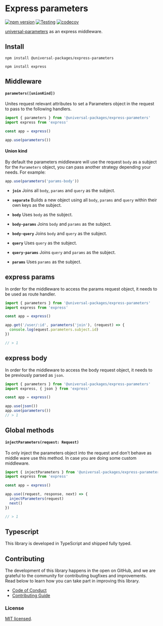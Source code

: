 # Express parameters

[![npm version](https://badge.fury.io/js/@universal-packages%2Fexpress-parameters.svg)](https://www.npmjs.com/package/@universal-packages/express-parameters)
[![Testing](https://github.com/universal-packages/universal-express-parameters/actions/workflows/testing.yml/badge.svg)](https://github.com/universal-packages/universal-express-parameters/actions/workflows/testing.yml)
[![codecov](https://codecov.io/gh/universal-packages/universal-express-parameters/branch/main/graph/badge.svg?token=CXPJSN8IGL)](https://codecov.io/gh/universal-packages/universal-express-parameters)

[universal-parameters](https://github.com/universal-packages/universal-parameters) as an express middleware.

## Install

```shell
npm install @universal-packages/express-parameters

npm install express
```

## Middleware
#### **`parameters([unionKind])`**

Unites request relevant attributes to set a Parameters object in the request to pass to the following handlers.

```js
import { parameters } from '@universal-packages/express-parameters'
import express from 'express'

const app = express()

app.use(parameters())
```

#### Union kind

By default the parameters middleware will use the request `body` as a subject for the `Parameters` object, you can pass another strategy depending your needs. For example:

```js
app.use(parameters('params-body'))
```

- **`join`**
  Joins all `body`, `params` and `query` as the subject.

- **`separate`**
  Builds a new object using all `body`, `params` and `query` within their own keys as the subject.

- **`body`**
  Uses `body` as the subject.

- **`body-params`**
  Joins `body` and `params` as the subject.

- **`body-query`**
  Joins `body` and `query` as the subject.

- **`query`**
  Uses `query` as the subject.

- **`query-params`**
  Joins `query` and `params` as the subject.

- **`params`**
  Uses `params` as the subject.

## express params

In order for the middleware to access the params request object, it needs to be used as route handler.

```js
import { parameters } from '@universal-packages/express-parameters'
import express from 'express'

const app = express()

app.get('/user/:id', parameters('join'), (request) => {
  console.log(equest.parameters.subject.id)
})

// > 1
```

## express body

In order for the middleware to access the body request object, it needs to be previously parsed as `json`.

```js
import { parameters } from '@universal-packages/express-parameters'
import express, { json } from 'express'

const app = express()

app.use(json())
app.use(parameters())
// > 1
```

## Global methods
#### **`injectParameters(request: Request)`**

To only inject the parameters object into the request and don't behave as middle ware use this method. In case you are doing some custom middleware.

```js
import { injectParameters } from '@universal-packages/express-parameters'
import express from 'express'

const app = express()

app.use((request, response, next) => {
  injectParameters(request)
  next()
})

// > 1
```

## Typescript

This library is developed in TypeScript and shipped fully typed.

## Contributing

The development of this library happens in the open on GitHub, and we are grateful to the community for contributing bugfixes and improvements. Read below to learn how you can take part in improving this library.

- [Code of Conduct](./CODE_OF_CONDUCT.md)
- [Contributing Guide](./CONTRIBUTING.md)

### License

[MIT licensed](./LICENSE).
